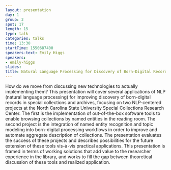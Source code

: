 ```yaml
---
layout: presentation
day: 1
group: 2
spot: 17
length: 15
type: talk
categories: talks
time: 13:30
startTime: 1550687400
speakers-text: Emily Higgs
speakers:
- emily-higgs
slides:
title: Natural Language Processing for Discovery of Born-Digital Records
---
```

How do we move from discussing new technologies to actually implementing them? This presentation will cover several applications of NLP (natural language processing) for improving discovery of born-digital records in special collections and archives, focusing on two NLP-centered projects at the North Carolina State University Special Collections Research Center. The first is the implementation of out-of-the-box software tools to enable browsing collections by named entities in the reading room. The second project is the integration of named entity recognition and topic modeling into born-digital processing workflows in order to improve and automate aggregate description of collections. The presentation evaluates the success of these projects and describes possibilities for the future extension of these tools vis-à-vis practical applications. This presentation is framed in terms of working solutions that add value to the researcher experience in the library, and works to fill the gap between theoretical discussion of these tools and realized application.
